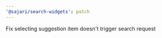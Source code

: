 ```yaml
---
'@sajari/search-widgets': patch
---
```


Fix selecting suggestion item doesn't trigger search request
